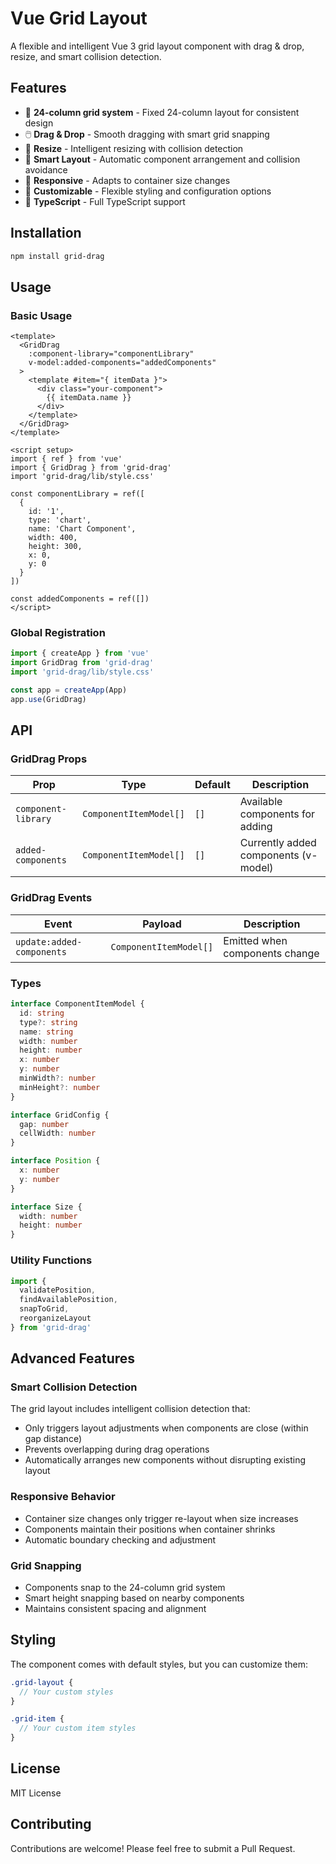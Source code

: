 # Vue Grid Layout

A flexible and intelligent Vue 3 grid layout component with drag & drop, resize, and smart collision detection.

## Features

- 🎯 **24-column grid system** - Fixed 24-column layout for consistent design
- 🖱️ **Drag & Drop** - Smooth dragging with smart grid snapping
- 📏 **Resize** - Intelligent resizing with collision detection
- 🧠 **Smart Layout** - Automatic component arrangement and collision avoidance
- 📱 **Responsive** - Adapts to container size changes
- 🎨 **Customizable** - Flexible styling and configuration options
- 🔧 **TypeScript** - Full TypeScript support

## Installation

```bash
npm install grid-drag
```

## Usage

### Basic Usage

```vue
<template>
  <GridDrag
    :component-library="componentLibrary"
    v-model:added-components="addedComponents"
  >
    <template #item="{ itemData }">
      <div class="your-component">
        {{ itemData.name }}
      </div>
    </template>
  </GridDrag>
</template>

<script setup>
import { ref } from 'vue'
import { GridDrag } from 'grid-drag'
import 'grid-drag/lib/style.css'

const componentLibrary = ref([
  {
    id: '1',
    type: 'chart',
    name: 'Chart Component',
    width: 400,
    height: 300,
    x: 0,
    y: 0
  }
])

const addedComponents = ref([])
</script>
```

### Global Registration

```js
import { createApp } from 'vue'
import GridDrag from 'grid-drag'
import 'grid-drag/lib/style.css'

const app = createApp(App)
app.use(GridDrag)
```

## API

### GridDrag Props

| Prop | Type | Default | Description |
|------|------|---------|-------------|
| `component-library` | `ComponentItemModel[]` | `[]` | Available components for adding |
| `added-components` | `ComponentItemModel[]` | `[]` | Currently added components (v-model) |

### GridDrag Events

| Event | Payload | Description |
|-------|---------|-------------|
| `update:added-components` | `ComponentItemModel[]` | Emitted when components change |

### Types

```typescript
interface ComponentItemModel {
  id: string
  type?: string
  name: string
  width: number
  height: number
  x: number
  y: number
  minWidth?: number
  minHeight?: number
}

interface GridConfig {
  gap: number
  cellWidth: number
}

interface Position {
  x: number
  y: number
}

interface Size {
  width: number
  height: number
}
```

### Utility Functions

```typescript
import {
  validatePosition,
  findAvailablePosition,
  snapToGrid,
  reorganizeLayout
} from 'grid-drag'
```

## Advanced Features

### Smart Collision Detection

The grid layout includes intelligent collision detection that:

- Only triggers layout adjustments when components are close (within gap distance)
- Prevents overlapping during drag operations
- Automatically arranges new components without disrupting existing layout

### Responsive Behavior

- Container size changes only trigger re-layout when size increases
- Components maintain their positions when container shrinks
- Automatic boundary checking and adjustment

### Grid Snapping

- Components snap to the 24-column grid system
- Smart height snapping based on nearby components
- Maintains consistent spacing and alignment

## Styling

The component comes with default styles, but you can customize them:

```scss
.grid-layout {
  // Your custom styles
}

.grid-item {
  // Your custom item styles
}
```

## License

MIT License

## Contributing

Contributions are welcome! Please feel free to submit a Pull Request.
